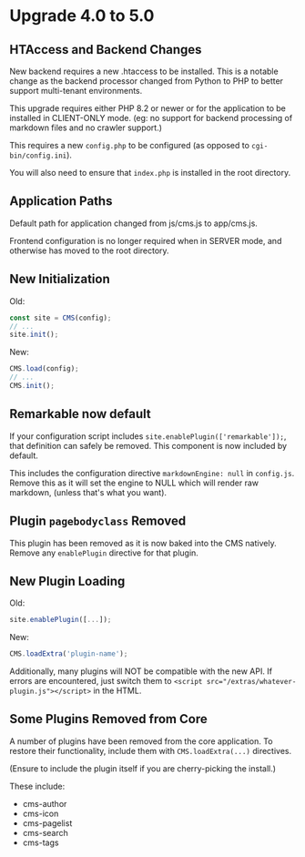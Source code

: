 # Upgrade 4.0 to 5.0

## HTAccess and Backend Changes

New backend requires a new .htaccess to be installed.
This is a notable change as the backend processor changed from Python to PHP
to better support multi-tenant environments.

This upgrade requires either PHP 8.2 or newer or for the application
to be installed in CLIENT-ONLY mode.
(eg: no support for backend processing of markdown files and no crawler support.)

This requires a new `config.php` to be configured (as opposed to `cgi-bin/config.ini`).

You will also need to ensure that `index.php` is installed in the root directory.


## Application Paths

Default path for application changed from js/cms.js to app/cms.js.

Frontend configuration is no longer required when in SERVER mode, and otherwise has moved
to the root directory.


## New Initialization

Old:

```javascript
const site = CMS(config);
// ...
site.init();
```

New:

```javascript
CMS.load(config);
// ...
CMS.init();
```


## Remarkable now default

If your configuration script includes `site.enablePlugin(['remarkable']);`, that
definition can safely be removed.  This component is now included by default.

This includes the configuration directive `markdownEngine: null` in `config.js`.
Remove this as it will set the engine to NULL which will render raw markdown,
(unless that's what you want).


## Plugin `pagebodyclass` Removed

This plugin has been removed as it is now baked into the CMS natively.
Remove any `enablePlugin` directive for that plugin.


## New Plugin Loading

Old:

```javascript
site.enablePlugin([...]);
```

New:

```javascript
CMS.loadExtra('plugin-name');
```

Additionally, many plugins will NOT be compatible with the new API.
If errors are encountered, just switch them to 
`<script src="/extras/whatever-plugin.js"></script>` in the HTML.


## Some Plugins Removed from Core

A number of plugins have been removed from the core application.
To restore their functionality, include them with `CMS.loadExtra(...)` directives.

(Ensure to include the plugin itself if you are cherry-picking the install.)

These include:

* cms-author
* cms-icon
* cms-pagelist
* cms-search
* cms-tags
